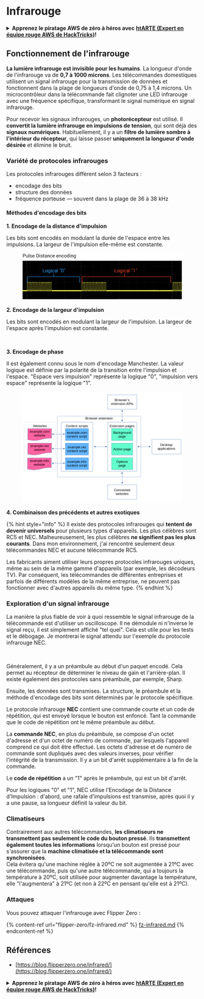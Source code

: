 # Infrarouge

<details>

<summary><strong>Apprenez le piratage AWS de zéro à héros avec</strong> <a href="https://training.hacktricks.xyz/courses/arte"><strong>htARTE (Expert en équipe rouge AWS de HackTricks)</strong></a><strong>!</strong></summary>

Autres façons de soutenir HackTricks :

* Si vous souhaitez voir votre **entreprise annoncée dans HackTricks** ou **télécharger HackTricks en PDF**, consultez les [**PLANS D'ABONNEMENT**](https://github.com/sponsors/carlospolop) !
* Obtenez le [**swag officiel PEASS & HackTricks**](https://peass.creator-spring.com)
* Découvrez [**La famille PEASS**](https://opensea.io/collection/the-peass-family), notre collection exclusive de [**NFT**](https://opensea.io/collection/the-peass-family)
* **Rejoignez le** 💬 [**groupe Discord**](https://discord.gg/hRep4RUj7f) ou le [**groupe Telegram**](https://t.me/peass) ou **suivez-nous** sur **Twitter** 🐦 [**@carlospolopm**](https://twitter.com/hacktricks_live)**.**
* **Partagez vos astuces de piratage en soumettant des PR aux** [**HackTricks**](https://github.com/carlospolop/hacktricks) et [**HackTricks Cloud**](https://github.com/carlospolop/hacktricks-cloud) dépôts GitHub.

</details>

## Fonctionnement de l'infrarouge <a href="#how-the-infrared-port-works" id="how-the-infrared-port-works"></a>

**La lumière infrarouge est invisible pour les humains**. La longueur d'onde de l'infrarouge va de **0,7 à 1000 microns**. Les télécommandes domestiques utilisent un signal infrarouge pour la transmission de données et fonctionnent dans la plage de longueurs d'onde de 0,75 à 1,4 microns. Un microcontrôleur dans la télécommande fait clignoter une LED infrarouge avec une fréquence spécifique, transformant le signal numérique en signal infrarouge.

Pour recevoir les signaux infrarouges, un **photorécepteur** est utilisé. Il **convertit la lumière infrarouge en impulsions de tension**, qui sont déjà des **signaux numériques**. Habituellement, il y a un **filtre de lumière sombre à l'intérieur du récepteur**, qui laisse passer **uniquement la longueur d'onde désirée** et élimine le bruit.

### Variété de protocoles infrarouges <a href="#variety-of-ir-protocols" id="variety-of-ir-protocols"></a>

Les protocoles infrarouges diffèrent selon 3 facteurs :

* encodage des bits
* structure des données
* fréquence porteuse — souvent dans la plage de 36 à 38 kHz

#### Méthodes d'encodage des bits <a href="#bit-encoding-ways" id="bit-encoding-ways"></a>

**1. Encodage de la distance d'impulsion**

Les bits sont encodés en modulant la durée de l'espace entre les impulsions. La largeur de l'impulsion elle-même est constante.

<figure><img src="../../.gitbook/assets/image (16).png" alt=""><figcaption></figcaption></figure>

**2. Encodage de la largeur d'impulsion**

Les bits sont encodés en modulant la largeur de l'impulsion. La largeur de l'espace après l'impulsion est constante.

<figure><img src="../../.gitbook/assets/image (29) (1).png" alt=""><figcaption></figcaption></figure>

**3. Encodage de phase**

Il est également connu sous le nom d'encodage Manchester. La valeur logique est définie par la polarité de la transition entre l'impulsion et l'espace. "Espace vers impulsion" représente la logique "0", "impulsion vers espace" représente la logique "1".

<figure><img src="../../.gitbook/assets/image (25).png" alt=""><figcaption></figcaption></figure>

**4. Combinaison des précédents et autres exotiques**

{% hint style="info" %}
Il existe des protocoles infrarouges qui **tentent de devenir universels** pour plusieurs types d'appareils. Les plus célèbres sont RC5 et NEC. Malheureusement, les plus célèbres **ne signifient pas les plus courants**. Dans mon environnement, j'ai rencontré seulement deux télécommandes NEC et aucune télécommande RC5.

Les fabricants aiment utiliser leurs propres protocoles infrarouges uniques, même au sein de la même gamme d'appareils (par exemple, les décodeurs TV). Par conséquent, les télécommandes de différentes entreprises et parfois de différents modèles de la même entreprise, ne peuvent pas fonctionner avec d'autres appareils du même type.
{% endhint %}

### Exploration d'un signal infrarouge

La manière la plus fiable de voir à quoi ressemble le signal infrarouge de la télécommande est d'utiliser un oscilloscope. Il ne démodule ni n'inverse le signal reçu, il est simplement affiché "tel quel". Cela est utile pour les tests et le débogage. Je montrerai le signal attendu sur l'exemple du protocole infrarouge NEC.

<figure><img src="../../.gitbook/assets/image (18) (2).png" alt=""><figcaption></figcaption></figure>

Généralement, il y a un préambule au début d'un paquet encodé. Cela permet au récepteur de déterminer le niveau de gain et l'arrière-plan. Il existe également des protocoles sans préambule, par exemple, Sharp.

Ensuite, les données sont transmises. La structure, le préambule et la méthode d'encodage des bits sont déterminés par le protocole spécifique.

Le protocole infrarouge **NEC** contient une commande courte et un code de répétition, qui est envoyé lorsque le bouton est enfoncé. Tant la commande que le code de répétition ont le même préambule au début.

La **commande NEC**, en plus du préambule, se compose d'un octet d'adresse et d'un octet de numéro de commande, par lesquels l'appareil comprend ce qui doit être effectué. Les octets d'adresse et de numéro de commande sont dupliqués avec des valeurs inverses, pour vérifier l'intégrité de la transmission. Il y a un bit d'arrêt supplémentaire à la fin de la commande.

Le **code de répétition** a un "1" après le préambule, qui est un bit d'arrêt.

Pour les logiques "0" et "1", NEC utilise l'Encodage de la Distance d'Impulsion : d'abord, une rafale d'impulsions est transmise, après quoi il y a une pause, sa longueur définit la valeur du bit.

### Climatiseurs

Contrairement aux autres télécommandes, **les climatiseurs ne transmettent pas seulement le code du bouton pressé**. Ils **transmettent également toutes les informations** lorsqu'un bouton est pressé pour s'assurer que la **machine climatisée et la télécommande sont synchronisées**.\
Cela évitera qu'une machine réglée à 20ºC ne soit augmentée à 21ºC avec une télécommande, puis qu'une autre télécommande, qui a toujours la température à 20ºC, soit utilisée pour augmenter davantage la température, elle "l'augmentera" à 21ºC (et non à 22ºC en pensant qu'elle est à 21ºC).

### Attaques

Vous pouvez attaquer l'infrarouge avec Flipper Zero :

{% content-ref url="flipper-zero/fz-infrared.md" %}
[fz-infrared.md](flipper-zero/fz-infrared.md)
{% endcontent-ref %}

## Références

* [https://blog.flipperzero.one/infrared/](https://blog.flipperzero.one/infrared/)

<details>

<summary><strong>Apprenez le piratage AWS de zéro à héros avec</strong> <a href="https://training.hacktricks.xyz/courses/arte"><strong>htARTE (Expert en équipe rouge AWS de HackTricks)</strong></a><strong>!</strong></summary>

Autres façons de soutenir HackTricks :

* Si vous souhaitez voir votre **entreprise annoncée dans HackTricks** ou **télécharger HackTricks en PDF**, consultez les [**PLANS D'ABONNEMENT**](https://github.com/sponsors/carlospolop) !
* Obtenez le [**swag officiel PEASS & HackTricks**](https://peass.creator-spring.com)
* Découvrez [**La famille PEASS**](https://opensea.io/collection/the-peass-family), notre collection exclusive de [**NFT**](https://opensea.io/collection/the-peass-family)
* **Rejoignez le** 💬 [**groupe Discord**](https://discord.gg/hRep4RUj7f) ou le [**groupe Telegram**](https://t.me/peass) ou **suivez-nous** sur **Twitter** 🐦 [**@carlospolopm**](https://twitter.com/hacktricks_live)**.**
* **Partagez vos astuces de piratage en soumettant des PR aux** [**HackTricks**](https://github.com/carlospolop/hacktricks) et [**HackTricks Cloud**](https://github.com/carlospolop/hacktricks-cloud) dépôts GitHub.

</details>
